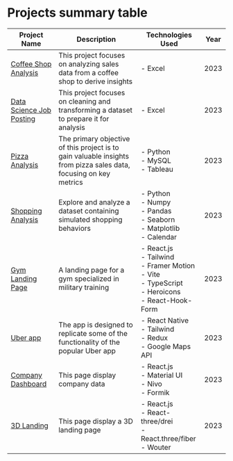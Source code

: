 # Projects summary table

| Project Name | Description | Technologies Used | Year | 
| -------- | -------- | -------- | -------- |
| [Coffee Shop Analysis](https://github.com/NilArj/Coffee-Shop) | This project focuses on analyzing sales data from a coffee shop to derive insights| - Excel<br> | 2023 |
| [Data Science Job Posting](https://github.com/NilArj/Data-Jobs) | This project focuses on cleaning and transforming a dataset to prepare it for analysis | - Excel<br> | 2023 |
| [Pizza Analysis](https://github.com/NilArj/Pizza-Analysis) | The primary objective of this project is to gain valuable insights from pizza sales data, focusing on key metrics | - Python<br> - MySQL<br> - Tableau<br> | 2023 |
| [Shopping Analysis](https://github.com/NilArj/Shopping-Behaviors-Analysis/blob/main/README.md) | Explore and analyze a dataset containing simulated shopping behaviors | - Python<br> - Numpy<br> - Pandas<br> - Seaborn<br> - Matplotlib<br> - Calendar<br> | 2023 |
| [Gym Landing Page](https://github.com/NilArj/fitness) | A landing page for a gym specialized in military training | - React.js<br> - Tailwind<br> - Framer Motion<br> - Vite<br> - TypeScript<br>  - Heroicons<br>  - React-Hook-Form | 2023 | 
| [Uber app](https://github.com/NilArj/uber) | The app is designed to replicate some of the functionality of the popular Uber app |  - React Native<br> - Tailwind<br> - Redux<br> - Google Maps API | 2023 |
| [Company Dashboard](https://github.com/NilArj/company-dashboard) | This page display company data | - React.js<br> - Material UI<br> - Nivo<br> - Formik<br> | 2023 |
| [3D Landing](https://github.com/NilArj/Mexico-3D) | This page display a 3D landing page | - React.js<br> - React-three/drei<br> - React.three/fiber<br> - Wouter<br> | 2023 |


